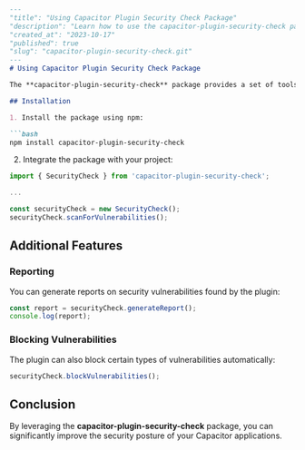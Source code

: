 ```markdown
---
"title": "Using Capacitor Plugin Security Check Package"
"description": "Learn how to use the capacitor-plugin-security-check package to enhance security in your Capacitor apps."
"created_at": "2023-10-17"
"published": true
"slug": "capacitor-plugin-security-check.git"
---
# Using Capacitor Plugin Security Check Package

The **capacitor-plugin-security-check** package provides a set of tools to enhance the security of your Capacitor applications. Follow the steps below to integrate this package into your project.

## Installation

1. Install the package using npm:

```bash
npm install capacitor-plugin-security-check
```

2. Integrate the package with your project:

```typescript
import { SecurityCheck } from 'capacitor-plugin-security-check';

...

const securityCheck = new SecurityCheck();
securityCheck.scanForVulnerabilities();
```

## Additional Features

### Reporting

You can generate reports on security vulnerabilities found by the plugin:

```typescript
const report = securityCheck.generateReport();
console.log(report);
```

### Blocking Vulnerabilities

The plugin can also block certain types of vulnerabilities automatically:

```typescript
securityCheck.blockVulnerabilities();
```

## Conclusion

By leveraging the **capacitor-plugin-security-check** package, you can significantly improve the security posture of your Capacitor applications.
```